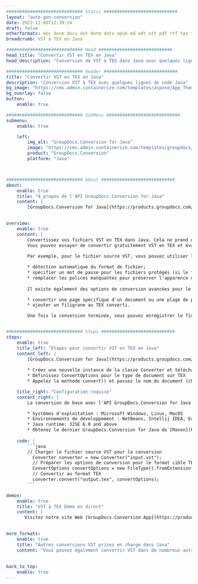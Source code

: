 ```yaml
---
############################# Static ############################
layout: "auto-gen-conversion"
date: 2022-11-08T12:39:24
draft: false
otherformats: doc docm docx dot dotm dotx epub md odt ott pdf rtf tex txt vdx vsdm vsdx vssm vssx vstm vstx vsx vtx xps
breadcrumb: VST à TEX en Java

############################# Head ############################
head_title: "Convertir VST en TEX en Java"
head_description: "Conversion de VST à TEX dans Java avec quelques lignes de code. Convertissez plus de 160 formats de fichiers à l'aide de l'API de conversion de documents GroupDocs pour Java"

############################# Header ############################
title: "Convertir VST en TEX en Java"
description: "Conversion VST à TEX avec quelques lignes de code Java"
bg_image: "https://cms.admin.containerize.com/templates/aspose/App_Themes/V3/images/bg/header1.png"
bg_overlay: false
button:
    enable: true

############################# SubMenu ############################
submenu:
    enable: true

    left:
        img_alt: "GroupDocs.Conversion for Java"
        image: "https://cms.admin.containerize.com/templates/groupdocs/images/product-logos/90x90-noborder/groupdocs-conversion-java.png"
        product: "GroupDocs.Conversion"
        platform: "Java"



############################# About ############################
about:
    enable: true
    title: "À propos de l'API GroupDocs.Conversion for Java"
    content: |
        [GroupDocs.Conversion for Java](https://products.groupdocs.com/conversion/java/) est une API de conversion de format de fichier avancée pour la conversion entre les formats d'image et de document populaires tels que Microsoft Office, OpenDocument, PDF, HTML, e-mail, CAO. et bien plus encore avec seulement quelques lignes de code. L'API native détecte automatiquement les formats des documents originaux et propose de nombreuses options de personnalisation des documents convertis. Outre la fonction d'extraction d'informations d'un document, il prend également en charge la mise en cache des résultats de conversion sur le disque local par défaut. Cependant, tout type de stockage de cache peut être pris en charge en implémentant les interfaces appropriées - Amazon S3, Dropbox, Google Drive, Windows Azure, Reddis ou tout autre.
    

overview:
    enable: true
    content: |
        Convertissez vos fichiers VST en TEX dans Java. Cela ne prend que quelques lignes de code Java sur n'importe quelle plate-forme de votre choix, telle que Windows, Linux, macOS.
        Vous pouvez essayer de convertir gratuitement VST en TEX et évaluer la qualité des résultats de conversion. En plus des scripts de conversion de fichiers simples, vous pouvez essayer des options plus sophistiquées pour charger le fichier source VST et stocker la sortie TEX. 
        
        Par exemple, pour le fichier source VST, vous pouvez utiliser les options de chargement suivantes :

        * détection automatique du format de fichier;
        * spécifier un mot de passe pour les fichiers protégés (si le format de fichier le prend en charge);
        * remplacer les polices manquantes pour préserver l'apparence du document.
        
        Il existe également des options de conversion avancées pour le fichier TEX :

        * convertir une page spécifique d'un document ou une plage de pages;
        * ajouter un filigrane au TEX converti.

        Une fois la conversion terminée, vous pouvez enregistrer le fichier TEX dans votre chemin de fichier local ou dans un stockage tiers tel que FTP, Amazon S3, Google Drive, Dropbox, etc. Veuillez noter - pour convertir VST à TEX, vous n'avez pas besoin d'installer de logiciel supplémentaire, tel que MS Office, Open Office, Adobe Acrobat Reader, etc.


############################# Steps ############################
steps:
    enable: true
    title_left: "Étapes pour convertir VST en TEX en Java"
    content_left: |
        [GroupDocs.Conversion for Java](https://products.groupdocs.com/conversion/java/) permet aux développeurs de convertir facilement le fichier VST en TEX avec quelques lignes de code.
        
        * Créez une nouvelle instance de la classe Converter et téléchargez le fichier VST avec le chemin complet
        * Définissez ConvertOptions pour le type de document sur TEX
        * Appelez la méthode convert() et passez le nom du document (chemin complet) et le format (TEX) en tant que paramètre

    title_right: "Configuration requise"
    content_right: |
        La conversion de base avec l'API GroupDocs.Conversion for Java peut être effectuée avec seulement quelques lignes de code. Nos API sont prises en charge sur toutes les principales plates-formes et systèmes d'exploitation. Avant d'exécuter le code ci-dessous, assurez-vous que les prérequis suivants sont installés sur votre système.

        * Systèmes d'exploitation : Microsoft Windows, Linux, MacOS
        * Environnements de développement : NetBeans, Intellij IDEA, Eclipse, etc.
        * Java runtime: J2SE 6.0 and above
        * Obtenez le dernier GroupDocs.Conversion for Java de [Maven](https://repository.groupdocs.com/webapp/#/artifacts/browse/tree/General/repo/com/groupdocs/groupdocs-conversion)
         
    code: |
        ```java    
        // Charger le fichier source VST pour la conversion
          Converter converter = new Converter("input.vst");
          // Préparer les options de conversion pour le format cible TEX
          ConvertOptions convertOptions = new FileType().fromExtension("tex").getConvertOptions();
          // Convertir au format TEX
          converter.convert("output.tex", convertOptions);
        ```

demos:
    enable: true
    title: "VST à TEX Démo en direct"
    content: |
       Visitez notre site Web [GroupDocs.Conversion App](https://products.groupdocs.app/conversion/family) et essayez la conversion VST à TEX maintenant. La démo gratuite présente les avantages suivants
          

more_formats:
    enable: true
    title: "Autres conversions VST prises en charge dans Java"
    content: "Vous pouvez également convertir VST dans de nombreux autres formats de fichiers. Veuillez consulter la liste ci-dessous."
       
       
back_to_top:
    enable: true
---
```

